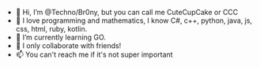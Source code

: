 - 👋 Hi, I’m @Techno/Br0ny, but you can call me CuteCupCake or CCC
- 👀 I love programming and mathematics, I know C#, c++, python, java, js, css, html, ruby, kotlin.
- 🌱 I’m currently learning GO.
- 💞️ I only collaborate with friends!
- 📫 You can't reach me if it's not super important
<!---
Techno-Br0ny/Techno-Br0ny is a ✨ special ✨ repository because its `README.md` (this file) appears on your GitHub profile.
You can click the Preview link to take a look at your changes.
--->
